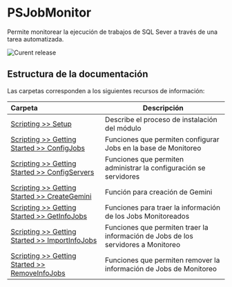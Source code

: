 # PSJobMonitor

Permite monitorear la ejecución de trabajos de SQL Sever a través de una tarea automatizada.

![Curent release](https://img.shields.io/badge/version-1.2.6792.37078-f39f37.svg)


## Estructura de la documentación

Las carpetas corresponden a los siguientes recursos de información:

| Carpeta  | Descripción  |
|:---|---|
| [Scripting >> Setup](Scripting/setup)  | Describe el proceso de instalación del módulo |
| [Scripting >> Getting Started >> ConfigJobs](Scripting/getting-started/ConfigJobs)  | Funciones que permiten configurar Jobs en la base de Monitoreo |
| [Scripting >> Getting Started >> ConfigServers](Scripting/getting-started/ConfigServers)  | Funciones que permiten administrar la configuración se servidores |
| [Scripting >> Getting Started >> CreateGemini](Scripting/getting-started/CreateGemini)  | Función para creación de Gemini |
| [Scripting >> Getting Started >> GetInfoJobs](Scripting/getting-started/GetInfoJobs)  | Funciones para traer la información de los Jobs Monitoreados |
| [Scripting >> Getting Started >> ImportInfoJobs](Scripting/getting-started/ImportInfoJobs)  | Funciones que permiten traer la información de Jobs de los servidores a Monitoreo |
| [Scripting >> Getting Started >> RemoveInfoJobs](Scripting/getting-started/RemoveInfoJobs)  | Funciones que permiten remover la información de Jobs de Monitoreo |
